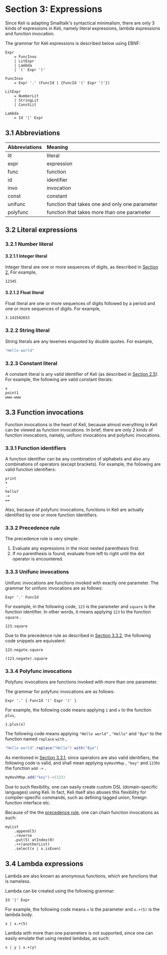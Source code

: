 # Section 3: Expressions

Since Keli is adapting Smalltalk's syntactical minimalism, there are only 3 kinds of expressions in Keli, namely literal expressions, lambda expressions and function invocation. 

The grammar for Keli expressions is described below using EBNF:

```text
Expr
    = FuncInvo
    | LitExpr
    | Lambda
    | '(' Expr ')'

FuncInvo
    = Expr '.' (FuncId | {FuncId '(' Expr ')'})

LitExpr
    = NumberLit
    | StringLit
    | ConstLit
    
Lambda
    = Id '|' Expr
```

## 3.1 Abbreviations

| Abbreviations | Meaning |
| :--- | :--- |
| lit | literal |
| expr | expression |
| func | function |
| id | identifier |
| invo | invocation |
| const | constant |
| unifunc | function that takes one and only one parameter |
| polyfunc | function that takes more than one parameter |

## 3.2 Literal expressions

### 3.2.1 Number literal

#### 3.2.1.1 Integer literal

Integer literal are one or more sequences of digits, as described in [Section 2.](chapter-2-lexical-structure.md)  For example,

```text
12345
```

#### 3.2.1.2 Float literal

Float literal are one or more sequences of digits followed by a period and one or more sequences of digits. For example,

```text
3.141592653
```

### 3.2.2 String literal

String literals are any lexemes enquoted by double quotes. For example,

```java
"Hello world"
```

### 3.2.3 Constant literal

A constant literal is any valid identifier of Keli \(as described in [Section 2.5](chapter-2-lexical-structure.md#2-5-identifiers-and-operators)\). For example, the following are  valid constant literals:

```text
x
point1
www-www
```

## 3.3 Function invocations

Function invocations is the heart of Keli, because almost everything in Keli can be viewed as function invocations. In brief, there are only 2 kinds of function invocations, namely, unifunc invocations and polyfunc invocations.

### 3.3.1 Function identifiers

A function identifier can be any combination of alphabets and also any combinations of operators \(except brackets\). For example, the following are valid function identifiers:

```text
print
+
-
hello?
->
==
```

Also, because of polyfunc invocations, functions in Keli are actually identified by one or more function identifiers. 

### 3.3.2 Precedence rule

The precedence rule is very simple:

1. Evaluate any expressions in the most nested parenthesis first.
2. If no parenthesis is found, evaluate from left to right until the dot operator is encountered.

### 3.3.3 Unifunc invocations

Unifunc invocations are functions invoked with exactly one parameter. The grammar for unifunc invocations are as follows:

```text
Expr '.' FuncId
```

For example, in the following code, `123` is the parameter and `square` is the function identifier. In other words, it means applying `123` to the function `square` .

```text
123.square
```

Due to the precedence rule as described in [Section 3.3.2](section-3-expressions.md#3-3-2-precedence-rule), the following code snippets are equivalent:

```text
123.negate.square
```

```text
(123.negate).square
```

### 3.3.4 Polyfunc invocations

Polyfunc invocations are functions invoked with more than one parameter.

The grammar for polyfunc invocations are as follows:

```text
Expr '.' { FuncId '(' Expr ')' }
```



For example, the following code means applying `1` and `x` to the function `plus`,

```text
1.plus(x)
```



The following code means applying `"Hello world"` , `"Hello"`  and `"Bye"` to the function named `replace` `with` ,

```java
"Hello world".replace("Hello") with("Bye")
```



As mentioned in [Section 3.3.1](section-3-expressions.md#3-3-1-function-identifiers), since operators are also valid identifiers, the following code is valid, and shall mean applying `myHashMap` , `"key"` and `123`to the function `add` `->` . 

```java
myHashMap.add("key")->(123)
```

Due to such flexibility, one can easily create custom DSL \(domain-specific languages\) using Keli. In fact, Keli itself also abuses this flexibility for compiler-specific commands, such as defining tagged union, foreign function interface etc.

Because of the the [precedence rule](section-3-expressions.md#3-3-2-precedence-rule), one can chain function invocations as such:

```text
myList
    .append(5)
    .reverse
    .put(5) atIndex(0)
    .++(anotherList)
    .select(x | x.isEven)
```

## 3.4 Lambda expressions

Lambda are also known as anonymous functions, which are functions that is nameless. 

Lambda can be created using the following grammar:

```text
Id '|' Expr 
```

For example, the following code means `x` is the parameter and `x.+(5)` is the lambda body.

```text
x | x.+(5)
```

Lambda with more than one parameters is not supported, since one can easily emulate that using nested lambdas, as such:

```text
x | y | x.+(y)
```



